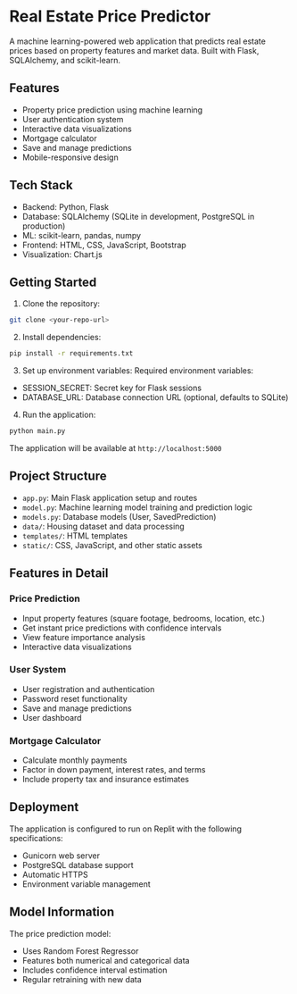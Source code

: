 # Real Estate Price Predictor

A machine learning-powered web application that predicts real estate prices based on property features and market data. Built with Flask, SQLAlchemy, and scikit-learn.

## Features

- Property price prediction using machine learning
- User authentication system
- Interactive data visualizations
- Mortgage calculator
- Save and manage predictions
- Mobile-responsive design

## Tech Stack

- Backend: Python, Flask
- Database: SQLAlchemy (SQLite in development, PostgreSQL in production)
- ML: scikit-learn, pandas, numpy
- Frontend: HTML, CSS, JavaScript, Bootstrap
- Visualization: Chart.js

## Getting Started

1. Clone the repository:
```bash
git clone <your-repo-url>
```

2. Install dependencies:
```bash
pip install -r requirements.txt
```

3. Set up environment variables:
Required environment variables:
- SESSION_SECRET: Secret key for Flask sessions
- DATABASE_URL: Database connection URL (optional, defaults to SQLite)

4. Run the application:
```bash
python main.py
```
The application will be available at `http://localhost:5000`

## Project Structure

- `app.py`: Main Flask application setup and routes
- `model.py`: Machine learning model training and prediction logic
- `models.py`: Database models (User, SavedPrediction)
- `data/`: Housing dataset and data processing
- `templates/`: HTML templates
- `static/`: CSS, JavaScript, and other static assets

## Features in Detail

### Price Prediction
- Input property features (square footage, bedrooms, location, etc.)
- Get instant price predictions with confidence intervals
- View feature importance analysis
- Interactive data visualizations

### User System
- User registration and authentication
- Password reset functionality
- Save and manage predictions
- User dashboard

### Mortgage Calculator
- Calculate monthly payments
- Factor in down payment, interest rates, and terms
- Include property tax and insurance estimates

## Deployment

The application is configured to run on Replit with the following specifications:
- Gunicorn web server
- PostgreSQL database support
- Automatic HTTPS
- Environment variable management

## Model Information

The price prediction model:
- Uses Random Forest Regressor
- Features both numerical and categorical data
- Includes confidence interval estimation
- Regular retraining with new data
